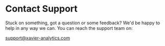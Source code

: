 ---
---

# Contact Support

Stuck on something, got a question or some feedback? We'd be happy to help in any way we can. You can reach the support team on:

<a href="mailto:support@xavier-analytics.com">support@xavier-analytics.com</a>
